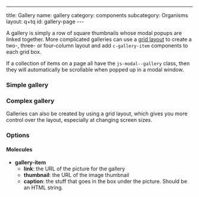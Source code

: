 ---

title: Gallery
name: gallery
category: components
subcategory: Organisms
layout: q+tq
id: gallery-page
---<div class="lead"><p>A gallery is simply a row of square thumbnails whose modal popups are linked together. More complicated galleries can use a [grid layout](../css-components/grid.html) to create a two-, three- or four-column layout and add `c-gallery-item` components to each grid box.</p></div>

If a collection of items on a page all have the `js-modal--gallery` class, then they will automatically be scrollable when popped up in a modal window.

### Simple gallery

<script>
component("gallery-item", {
  "type": "landscape",
  "link": "https://www.york.ac.uk/media/study-new/onlinecampustour/160607_HRC_JohnHoulihan_4144_4_0832.jpg",
  "thumbnail": "https://www.york.ac.uk/media/study-new/onlinecampustour/160607_HRC_JohnHoulihan_4144_4_0832.jpg"
})+
component("gallery-item", {
  "type": "landscape",
  "link": "https://picsum.photos/1920/640/?image=993",
  "thumbnail": "https://picsum.photos/374/280/?image=993",
  "caption": "<p>The University is in the middle of an unprecedented period of expansion and renewal.</p>"
})+
component("gallery-item", {
  "type": "portrait",
  "link": "https://picsum.photos/840/1120/?image=994",
  "thumbnail": "https://picsum.photos/280/374/?image=994",
  "caption": "<p>The University is in the middle of an unprecedented period of expansion and renewal.</p>"
})+
component("gallery-item", {
  "type": "portrait",
  "link": "https://picsum.photos/640/1920/?image=995",
  "thumbnail": "https://picsum.photos/280/374/?image=995"
})+
component("gallery-item", {
  "type": "portrait",
  "link": "https://picsum.photos/1920/1920/?image=996",
  "thumbnail": "https://picsum.photos/280/374/?image=996",
  "caption": "<p>Our investment in new colleges mean it has never been a better time to join our student body or research groups at York.</p>"
});

</script>

### Complex gallery

Galleries can also be created by using a grid layout, which gives you more control over the layout, especially at changing screen sizes.

<script>
var g1 = {
  "gallery-item": {
    "link": "https://www.york.ac.uk/media/study-new/onlinecampustour/160607_HRC_JohnHoulihan_4144_4_0832.jpg",
    "thumbnail": "https://www.york.ac.uk/media/study-new/onlinecampustour/160607_HRC_JohnHoulihan_4144_4_0832.jpg",
    "caption": "<h3>Berrick Saul building </h3><p>Our £11m Berrick Saul building houses the Humanities Research Centre, interdisciplinary research centres, seminar rooms and the 150-seat Bowland Auditorium.</p>"
  }
};
var g2 = {
  "gallery-item": {
    "link": "https://picsum.photos/1280/1280/?image=998",
    "thumbnail": "https://picsum.photos/280/280/?image=998"
  }
};
var g3 = {
  "gallery-item": {
    "link": "https://picsum.photos/1280/1280/?image=999",
    "thumbnail": "https://picsum.photos/280/280/?image=999",
    "caption": "<p>Our investment in new colleges mean it has never been a better time to join our student body or research groups at York.</p>"
  }
};
component("grid", { "atoms": [
  { "grid-row": { "atoms": [
    { "grid-box": { "size": "third o-grid__box--full@medium", "atoms": g1 } },
    { "grid-box": { "size": "third o-grid__box--half@medium", "atoms": g2 } },
    { "grid-box": { "size": "third o-grid__box--half@medium", "atoms": g3 } }
  ] } },
  { "grid-row": { "atoms": [
    { "grid-box": { "size": "third o-grid__box--half@medium", "atoms": g2 } },
    { "grid-box": { "size": "third o-grid__box--quarter@medium", "atoms": g3 } },
    { "grid-box": { "size": "third o-grid__box--quarter@medium", "atoms": g1 } }
  ] } },
  { "grid-row": { "atoms": [
    { "grid-box": { "size": "third o-grid__box--half@medium", "atoms": g3 } },
    { "grid-box": { "size": "third o-grid__box--half@medium", "atoms": g2 } },
    { "grid-box": { "size": "third o-grid__box--full@medium", "atoms": g1 } }
  ] } }
] });

</script>

### Options

#### Molecules

- **gallery-item**
  - **link**: the URL of the picture for the gallery
  - **thumbnail**: the URL of the image thumbnail
  - **caption**: the stuff that goes in the box under the picture. Should be an HTML string.
